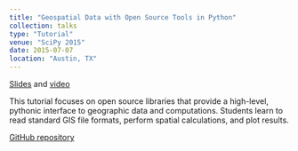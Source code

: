 ```yaml
---
title: "Geospatial Data with Open Source Tools in Python"
collection: talks
type: "Tutorial"
venue: "SciPy 2015"
date: 2015-07-07
location: "Austin, TX"
---
```


[Slides](https://kjordahl.net/SciPy-Tutorial-2015) and [video](https://www.youtube.com/watch?v=HzPSVwyP2Y0&list=PLYx7XA2nY5Gcpabmu61kKcToLz0FapmHu&index=16)

This tutorial focuses on open source libraries that provide a
high-level, pythonic interface to geographic data and
computations. Students learn to read standard GIS file formats,
perform spatial calculations, and plot results.

[GitHub repository](https://github.com/kjordahl/SciPy-Tutorial-2015)
